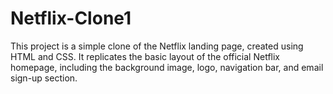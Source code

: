 # Netflix-Clone1
 This project is a simple clone of the Netflix landing page, created using HTML and CSS. It replicates the basic layout of the official Netflix homepage, including the background image, logo, navigation bar, and email sign-up section.
